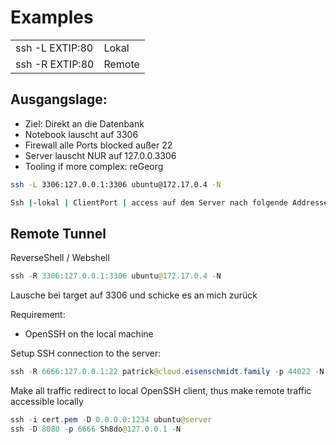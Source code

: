 # Examples

|  |  |
|---|---|
| ssh -L EXTIP:80 | Lokal |
| ssh -R EXTIP:80 | Remote |


## Ausgangslage:

*   Ziel: Direkt an die Datenbank
*   Notebook lauscht auf 3306
*   Firewall alle Ports blocked außer 22
*   Server lauscht NUR auf 127.0.0.3306
*   Tooling if more complex: reGeorg


```bash
ssh -L 3306:127.0.0.1:3306 ubuntu@172.17.0.4 -N

Ssh |-lokal | ClientPort | access auf dem Server nach folgende Addresse | ssh daten | -N
```


## Remote Tunnel

ReverseShell / Webshell

```java
ssh -R 3306:127.0.0.1:3306 ubuntu@172.17.0.4 -N
```

Lausche bei target auf 3306 und schicke es an mich zurück

Requirement:
*   OpenSSH on the local machine
    
Setup SSH connection to the server:
```java
ssh -R 6666:127.0.0.1:22 patrick@cloud.eisenschmidt.family -p 44022 -N
```

Make all traffic redirect to local OpenSSH client, thus make remote traffic accessible locally

```java
ssh -i cert.pem -D 0.0.0.0:1234 ubuntu@server
ssh -D 8080 -p 6666 Sh8do@127.0.0.1 -N
```
